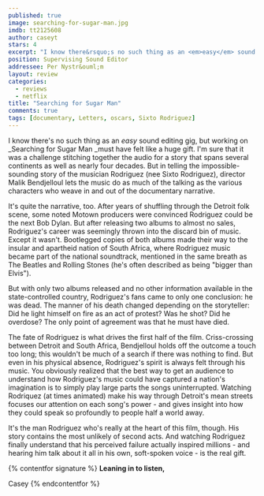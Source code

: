 ```yaml
---
published: true
image: searching-for-sugar-man.jpg
imdb: tt2125608
author: caseyt
stars: 4
excerpt: "I know there&rsquo;s no such thing as an <em>easy</em> sound editing gig, but working on <em>Searching for Sugar Man </em>must have felt like a huge gift. I&rsquo;m sure that it was a challenge stitching together the audio for a story that spans several continents as well as nearly four decades. But in telling the impossible-sounding story of the musician Rodriguez (n&eacute;e Sixto Rodriguez), director Malik Bendjelloul lets the music do as much of the talking as the various characters who weave in and out of the documentary narrative."
position: Supervising Sound Editor
addressee: Per Nystr&ouml;m
layout: review
categories: 
  - reviews
  - netflix
title: "Searching for Sugar Man"
comments: true
tags: [documentary, Letters, oscars, Sixto Rodriguez]
---
```

I know there's no such thing as an _easy_ sound editing gig, but working on _Searching for Sugar Man _must have felt like a huge gift. I'm sure that it was a challenge stitching together the audio for a story that spans several continents as well as nearly four decades. But in telling the impossible-sounding story of the musician Rodriguez (nee Sixto Rodriguez), director Malik Bendjelloul lets the music do as much of the talking as the various characters who weave in and out of the documentary narrative.

It's quite the narrative, too. After years of shuffling through the Detroit folk scene, some noted Motown producers were convinced Rodriguez could be the next Bob Dylan. But after releasing two albums to almost no sales, Rodriguez's career was seemingly thrown into the discard bin of music. Except it wasn't. Bootlegged copies of both albums made their way to the insular and apartheid nation of South Africa, where Rodriguez music became part of the national soundtrack, mentioned in the same breath as The Beatles and Rolling Stones (he's often described as being "bigger than Elvis").

But with only two albums released and no other information available in the state-controlled country, Rodriguez's fans came to only one conclusion: he was dead. The manner of his death changed depending on the storyteller: Did he light himself on fire as an act of protest? Was he shot? Did he overdose? The only point of agreement was that he must have died.

The fate of Rodriguez is what drives the first half of the film. Criss-crossing between Detroit and South Africa, Bendjelloul holds off the outcome a touch too long; this wouldn't be much of a search if there was nothing to find. But even in his physical absence, Rodriguez's spirit is always felt through his music. You obviously realized that the best way to get an audience to understand how Rodriguez's music could have captured a nation's imagination is to simply play large parts the songs uninterrupted. Watching Rodriquez (at times animated) make his way through Detroit's mean streets  focuses our attention on each song's power - and gives insight into how they could speak so profoundly to people half a world away.

It's the man Rodriguez who's really at the heart of this film, though. His story contains the most unlikely of second acts. And watching Rodriguez finally understand that his perceived failure actually inspired millions - and hearing him talk about it all in his own, soft-spoken voice - is the real gift.

{% contentfor signature %}
**Leaning in to listen,**

Casey
{% endcontentfor %}